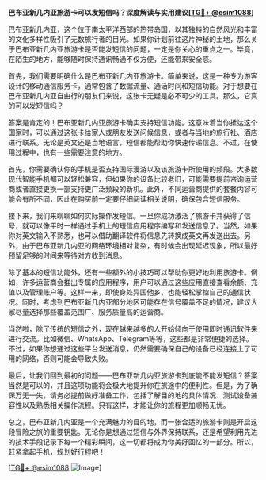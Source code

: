 **巴布亚新几内亚旅游卡可以发短信吗？深度解读与实用建议[[TG💪+ @esim1088](https://t.me/s/esim1088)]**

巴布亚新几内亚，这个位于南太平洋西部的热带岛国，以其独特的自然风光和丰富的文化多样性吸引了无数旅行者的目光。如果你计划前往这片神秘的土地，那么关于巴布亚新几内亚旅游卡是否能发短信的问题，一定是你关心的重点之一。毕竟，在陌生的地方，能够随时保持通讯畅通不仅方便，还能带来安全感。

首先，我们需要明确什么是巴布亚新几内亚旅游卡。简单来说，这是一种专为游客设计的移动通信服务卡，通常包含了数据流量、通话时间和短信功能。对于想要在巴布亚新几内亚自由行的朋友们来说，这张卡无疑是必不可少的工具。那么，它真的可以发短信吗？

答案是肯定的！巴布亚新几内亚旅游卡确实支持短信功能。这意味着当你抵达这个国家时，可以通过这张卡给家人或朋友发送问候信息，或者与当地的旅行社、酒店进行联系。无论是英文还是当地语言，短信都能帮助你快速传递信息。不过，在使用过程中，也有一些需要注意的地方。

首先，你需要确认你的手机是否支持国际漫游以及该旅游卡所使用的频段。大多数现代智能手机都可以轻松兼容，但如果你的设备比较老旧，可能需要提前咨询运营商或者直接更换一部支持更广泛频段的新机。此外，不同运营商提供的套餐内容可能会有所不同，因此在购买前一定要仔细阅读相关说明，确保包含短信服务。

接下来，我们来聊聊如何实际操作发短信。一旦你成功激活了旅游卡并获得了信号，就可以像平时一样通过手机上的短信应用程序编写和发送信息了。当然，如果你对英文输入不熟悉，也可以借助翻译软件将信息先转换成英文再发送出去。另外，由于巴布亚新几内亚的网络环境相对复杂，有时候会出现延迟现象，所以最好预留足够的时间来等待对方收到消息。

除了基本的短信功能外，还有一些额外的小技巧可以帮助你更好地利用旅游卡。例如，许多运营商会推出专属的应用程序，用户可以通过这些应用直接查看余额、充值以及管理账户等。这样一来，即使身处异国他乡，也能轻松掌控自己的通信状况。同时，考虑到巴布亚新几内亚部分地区可能存在信号覆盖不足的情况，建议大家尽量选择那些覆盖范围广、服务质量高的运营商。

当然啦，除了传统的短信之外，现在越来越多的人开始倾向于使用即时通讯软件来进行交流。比如微信、WhatsApp、Telegram等等，这些都是非常便捷的选择。不过，如果你想通过这些平台发送消息，仍然需要确保自己的设备已经连接上了可用的网络，否则可能会导致失败。

最后，让我们回到最初的问题——巴布亚新几内亚旅游卡到底能不能发短信？答案当然是可以的，并且这项功能将会极大地提升你在旅途中的便利性。但是，为了确保万无一失，请务必提前做好准备工作，包括了解目的地的具体情况、测试设备兼容性以及熟悉相关操作流程。只有这样，才能让你的旅程更加顺畅无忧。

总之，巴布亚新几内亚是一个充满魅力的目的地，而一张合适的旅游卡则是开启这段冒险之旅的重要钥匙。无论你是想通过短信与外界保持联系，还是希望利用先进的技术手段记录下每一个精彩瞬间，这一切都将成为你美好回忆的一部分。所以，赶紧拿起手机，规划好行程吧！

[[TG💪+ @esim1088](https://t.me/s/esim1088) ![Image](https://i.postimg.cc/4NQfJmqS/Snipaste-2025-05-13-00-14-12.png)]